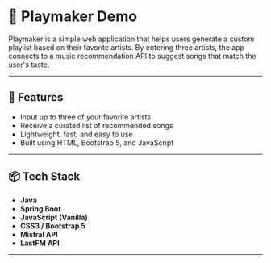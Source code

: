 # 🎵 Playmaker Demo

Playmaker is a simple web application that helps users generate a custom playlist based on their favorite artists. By entering three artists, the app connects to a music recommendation API to suggest songs that match the user's taste.

---

## 🚀 Features

- Input up to three of your favorite artists
- Receive a curated list of recommended songs
- Lightweight, fast, and easy to use
- Built using HTML, Bootstrap 5, and JavaScript

---

## 📦 Tech Stack

- **Java**
- **Spring Boot**
- **JavaScript (Vanilla)**
- **CSS3 / Bootstrap 5**
- **Mistral API**
- **LastFM API**


---
